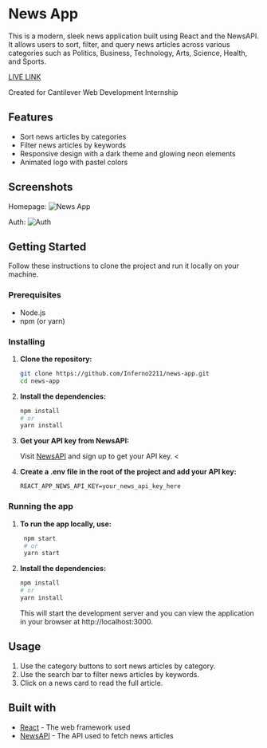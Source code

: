 # News App

This is a modern, sleek news application built using React and the NewsAPI. It allows users to sort, filter, and query news articles across various categories such as Politics, Business, Technology, Arts, Science, Health, and Sports.

[LIVE LINK](https://main--inferno-news-app.netlify.app)

Created for Cantilever Web Development Internship

## Features

- Sort news articles by categories
- Filter news articles by keywords
- Responsive design with a dark theme and glowing neon elements
- Animated logo with pastel colors

## Screenshots

Homepage:
![News App](https://github.com/user-attachments/assets/733c145b-1e67-4f71-9105-a81ffd754673)

Auth:
![Auth](https://github.com/user-attachments/assets/fca71fd0-61a3-450e-a4a1-09532a72f6cc)



## Getting Started

Follow these instructions to clone the project and run it locally on your machine.

### Prerequisites

- Node.js
- npm (or yarn)

### Installing

1. **Clone the repository:**

   ```bash
   git clone https://github.com/Inferno2211/news-app.git
   cd news-app
   ```

2. **Install the dependencies:**
    ```bash
    npm install
    # or
    yarn install
    ```
3. **Get your API key from NewsAPI:**
    
    Visit [NewsAPI](https://newsapi.org) and sign up to get your API key.  <


4. **Create a .env file in the root of the project and add your API key:**
    ```env
    REACT_APP_NEWS_API_KEY=your_news_api_key_here
    ```

### Running the app
1. **To run the app locally, use:**

   ```bash
    npm start
    # or
    yarn start
    ```

2. **Install the dependencies:**
    ```bash
    npm install
    # or
    yarn install
    ```
    This will start the development server and you can view the application in your browser at http://localhost:3000.

## Usage

1. Use the category buttons to sort news articles by category.
2. Use the search bar to filter news articles by keywords.
3. Click on a news card to read the full article.

## Built with
- [React](https://reactjs.org/) - The web framework used
- [NewsAPI](https://newsapi.org) - The API used to fetch news articles
